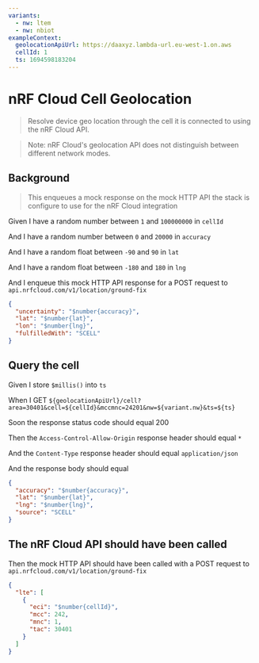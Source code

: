 ```yaml
---
variants:
  - nw: ltem
  - nw: nbiot
exampleContext:
  geolocationApiUrl: https://daaxyz.lambda-url.eu-west-1.on.aws
  cellId: 1
  ts: 1694598183204
---
```


# nRF Cloud Cell Geolocation

> Resolve device geo location through the cell it is connected to using the nRF
> Cloud API.

> Note: nRF Cloud's geolocation API does not distinguish between different
> network modes.

## Background

> This enqueues a mock response on the mock HTTP API the stack is configure to
> use for the nRF Cloud integration

Given I have a random number between `1` and `100000000` in `cellId`

And I have a random number between `0` and `20000` in `accuracy`

And I have a random float between `-90` and `90` in `lat`

And I have a random float between `-180` and `180` in `lng`

And I enqueue this mock HTTP API response for a POST request to
`api.nrfcloud.com/v1/location/ground-fix`

```json
{
  "uncertainty": "$number{accuracy}",
  "lat": "$number{lat}",
  "lon": "$number{lng}",
  "fulfilledWith": "SCELL"
}
```

## Query the cell

Given I store `$millis()` into `ts`

When I GET
`${geolocationApiUrl}/cell?area=30401&cell=${cellId}&mccmnc=24201&nw=${variant.nw}&ts=${ts}`

<!-- retry:minDelay=10000&factor=1 -->

Soon the response status code should equal 200

Then the `Access-Control-Allow-Origin` response header should equal `*`

And the `Content-Type` response header should equal `application/json`

And the response body should equal

```json
{
  "accuracy": "$number{accuracy}",
  "lat": "$number{lat}",
  "lng": "$number{lng}",
  "source": "SCELL"
}
```

## The nRF Cloud API should have been called

Then the mock HTTP API should have been called with a POST request to
`api.nrfcloud.com/v1/location/ground-fix`

```json
{
  "lte": [
    {
      "eci": "$number{cellId}",
      "mcc": 242,
      "mnc": 1,
      "tac": 30401
    }
  ]
}
```
